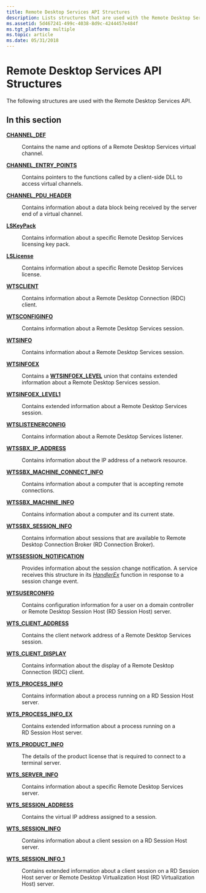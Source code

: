 ```yaml
---
title: Remote Desktop Services API Structures
description: Lists structures that are used with the Remote Desktop Services API.
ms.assetid: 5d467241-499c-4038-8d9c-4244457e484f
ms.tgt_platform: multiple
ms.topic: article
ms.date: 05/31/2018
---
```


# Remote Desktop Services API Structures

The following structures are used with the Remote Desktop Services API.

## In this section

<dl> <dt>

[**CHANNEL\_DEF**](/windows/desktop/api/Pchannel/ns-pchannel-tagchannel_def)
</dt> <dd>

Contains the name and options of a Remote Desktop Services virtual channel.

</dd> <dt>

[**CHANNEL\_ENTRY\_POINTS**](/windows/win32/api/cchannel/ns-cchannel-channel_entry_points)
</dt> <dd>

Contains pointers to the functions called by a client-side DLL to access virtual channels.

</dd> <dt>

[**CHANNEL\_PDU\_HEADER**](/windows/win32/api/pchannel/ns-pchannel-channel_pdu_header)
</dt> <dd>

Contains information about a data block being received by the server end of a virtual channel.

</dd> <dt>

[**LSKeyPack**](lskeypack.md)
</dt> <dd>

Contains information about a specific Remote Desktop Services licensing key pack.

</dd> <dt>

[**LSLicense**](lslicense.md)
</dt> <dd>

Contains information about a specific Remote Desktop Services license.

</dd> <dt>

[**WTSCLIENT**](/windows/desktop/api/Wtsapi32/ns-wtsapi32-wtsclienta)
</dt> <dd>

Contains information about a Remote Desktop Connection (RDC) client.

</dd> <dt>

[**WTSCONFIGINFO**](/windows/desktop/api/Wtsapi32/ns-wtsapi32-wtsconfiginfoa)
</dt> <dd>

Contains information about a Remote Desktop Services session.

</dd> <dt>

[**WTSINFO**](/windows/desktop/api/Wtsapi32/ns-wtsapi32-wtsinfoa)
</dt> <dd>

Contains information about a Remote Desktop Services session.

</dd> <dt>

[**WTSINFOEX**](/windows/desktop/api/Wtsapi32/ns-wtsapi32-wtsinfoexa)
</dt> <dd>

Contains a [**WTSINFOEX\_LEVEL**](/windows/desktop/api/Wtsapi32/ns-wtsapi32-wtsinfoex_level_a) union that contains extended information about a Remote Desktop Services session.

</dd> <dt>

[**WTSINFOEX\_LEVEL1**](/windows/desktop/api/Wtsapi32/ns-wtsapi32-wtsinfoex_level1_a)
</dt> <dd>

Contains extended information about a Remote Desktop Services session.

</dd> <dt>

[**WTSLISTENERCONFIG**](/windows/desktop/api/Wtsapi32/ns-wtsapi32-wtslistenerconfiga)
</dt> <dd>

Contains information about a Remote Desktop Services listener.

</dd> <dt>

[**WTSSBX\_IP\_ADDRESS**](/windows/win32/api/tssbx/ns-tssbx-wtssbx_ip_address)
</dt> <dd>

Contains information about the IP address of a network resource.

</dd> <dt>

[**WTSSBX\_MACHINE\_CONNECT\_INFO**](/windows/win32/api/tssbx/ns-tssbx-wtssbx_machine_connect_info)
</dt> <dd>

Contains information about a computer that is accepting remote connections.

</dd> <dt>

[**WTSSBX\_MACHINE\_INFO**](/windows/win32/api/tssbx/ns-tssbx-wtssbx_machine_info)
</dt> <dd>

Contains information about a computer and its current state.

</dd> <dt>

[**WTSSBX\_SESSION\_INFO**](/windows/win32/api/tssbx/ns-tssbx-wtssbx_session_info)
</dt> <dd>

Contains information about sessions that are available to Remote Desktop Connection Broker (RD Connection Broker).

</dd> <dt>

[**WTSSESSION\_NOTIFICATION**](/windows/win32/api/winuser/ns-winuser-wtssession_notification)
</dt> <dd>

Provides information about the session change notification. A service receives this structure in its [*HandlerEx*](/windows/desktop/api/winsvc/nc-winsvc-lphandler_function_ex) function in response to a session change event.

</dd> <dt>

[**WTSUSERCONFIG**](/windows/desktop/api/Wtsapi32/ns-wtsapi32-wtsuserconfiga)
</dt> <dd>

Contains configuration information for a user on a domain controller or Remote Desktop Session Host (RD Session Host) server.

</dd> <dt>

[**WTS\_CLIENT\_ADDRESS**](/windows/desktop/api/Wtsapi32/ns-wtsapi32-wts_client_address)
</dt> <dd>

Contains the client network address of a Remote Desktop Services session.

</dd> <dt>

[**WTS\_CLIENT\_DISPLAY**](/windows/desktop/api/Wtsapi32/ns-wtsapi32-wts_client_display)
</dt> <dd>

Contains information about the display of a Remote Desktop Connection (RDC) client.

</dd> <dt>

[**WTS\_PROCESS\_INFO**](/windows/desktop/api/Wtsapi32/ns-wtsapi32-wts_process_infoa)
</dt> <dd>

Contains information about a process running on a RD Session Host server.

</dd> <dt>

[**WTS\_PROCESS\_INFO\_EX**](/windows/desktop/api/Wtsapi32/ns-wtsapi32-wts_process_info_exa)
</dt> <dd>

Contains extended information about a process running on a RD Session Host server.

</dd> <dt>

[**WTS\_PRODUCT\_INFO**](https://msdn.microsoft.com/library/Mt283722(v=VS.85).aspx)
</dt> <dd>

The details of the product license that is required to connect to a terminal server.

</dd> <dt>

[**WTS\_SERVER\_INFO**](/windows/desktop/api/Wtsapi32/ns-wtsapi32-wts_server_infoa)
</dt> <dd>

Contains information about a specific Remote Desktop Services server.

</dd> <dt>

[**WTS\_SESSION\_ADDRESS**](/windows/desktop/api/Wtsapi32/ns-wtsapi32-wts_session_address)
</dt> <dd>

Contains the virtual IP address assigned to a session.

</dd> <dt>

[**WTS\_SESSION\_INFO**](/windows/desktop/api/Wtsapi32/ns-wtsapi32-wts_session_infoa)
</dt> <dd>

Contains information about a client session on a RD Session Host server.

</dd> <dt>

[**WTS\_SESSION\_INFO\_1**](/windows/desktop/api/Wtsapi32/ns-wtsapi32-wts_session_info_1a)
</dt> <dd>

Contains extended information about a client session on a RD Session Host server or Remote Desktop Virtualization Host (RD Virtualization Host) server.

</dd> </dl>

 

 